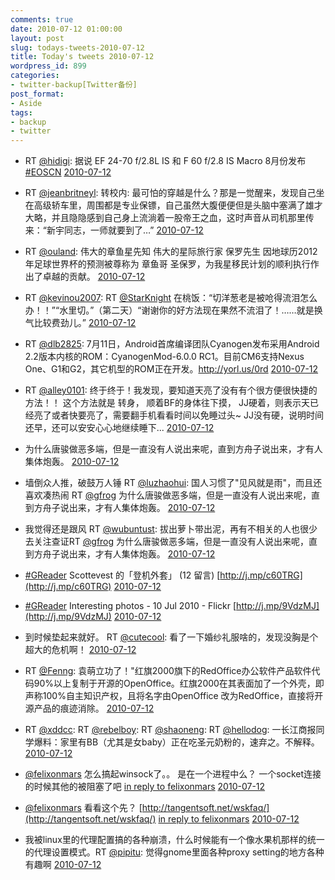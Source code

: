 ```yaml
---
comments: true
date: 2010-07-12 01:00:00
layout: post
slug: todays-tweets-2010-07-12
title: Today's tweets 2010-07-12
wordpress_id: 899
categories:
- twitter-backup[Twitter备份]
post_format:
- Aside
tags:
- backup
- twitter
---
```





  * RT [@hidigi](http://twitter.com/hidigi): 据说 EF 24-70 f/2.8L IS 和 F 60 f/2.8 IS Macro 8月份发布 [#EOSCN](http://search.twitter.com/search?q=%23EOSCN) [2010-07-12](http://twitter.com/gfrog/statuses/18326969984)





  * RT [@jeanbritneyl](http://twitter.com/jeanbritneyl): 转校内: 最可怕的穿越是什么？那是一觉醒来，发现自己坐在高级轿车里，周围都是专业保镖，自己虽然大腹便便但是头脑中塞满了雄才大略，并且隐隐感到自己身上流淌着一股帝王之血，这时声音从司机那里传来：“新宇同志，一师就要到了…” [2010-07-12](http://twitter.com/gfrog/statuses/18336800654)





  * RT [@ouland](http://twitter.com/ouland): 伟大的章鱼星先知 伟大的星际旅行家 保罗先生 因地球历2012年足球世界杯的预测被尊称为 章鱼哥 圣保罗，为我星移民计划的顺利执行作出了卓越的贡献。 [2010-07-12](http://twitter.com/gfrog/statuses/18336936988)





  * RT [@kevinou2007](http://twitter.com/kevinou2007): RT [@StarKnight](http://twitter.com/StarKnight) 在桃饭：“切洋葱老是被呛得流泪怎么办！！”“水里切。”（第二天）“谢谢你的好方法现在果然不流泪了！……就是换气比较费劲儿。” [2010-07-12](http://twitter.com/gfrog/statuses/18336993094)





  * RT [@dlb2825](http://twitter.com/dlb2825): 7月11日，Android首席编译团队Cyanogen发布采用Android 2.2版本内核的ROM：CyanogenMod-6.0.0 RC1。目前CM6支持Nexus One、G1和G2，其它机型的ROM正在开发。http://yorl.us/0rd [2010-07-12](http://twitter.com/gfrog/statuses/18337032320)





  * RT [@alley0101](http://twitter.com/alley0101): 终于终于！我发现，要知道天亮了没有有个很方便很快捷的方法！！ 这个方法就是 转身， 顺着BF的身体往下摸， JJ硬着，则表示天已经亮了或者快要亮了，需要翻手机看看时间以免睡过头~ JJ没有硬，说明时间还早，还可以安安心心地继续睡下... [2010-07-12](http://twitter.com/gfrog/statuses/18338003729)





  * 为什么唐骏做恶多端，但是一直没有人说出来呢，直到方舟子说出来，才有人集体炮轰。 [2010-07-12](http://twitter.com/gfrog/statuses/18340614152)





  * 墙倒众人推，破鼓万人锤 RT [@luzhaohui](http://twitter.com/luzhaohui): 国人习惯了"见风就是雨"，而且还喜欢凑热闹 RT [@gfrog](http://twitter.com/gfrog) 为什么唐骏做恶多端，但是一直没有人说出来呢，直到方舟子说出来，才有人集体炮轰。 [2010-07-12](http://twitter.com/gfrog/statuses/18340842405)





  * 我觉得还是跟风 RT [@wubuntust](http://twitter.com/wubuntust): 拔出萝卜带出泥，再有不相关的人也很少去关注查证RT [@gfrog](http://twitter.com/gfrog) 为什么唐骏做恶多端，但是一直没有人说出来呢，直到方舟子说出来，才有人集体炮轰。 [2010-07-12](http://twitter.com/gfrog/statuses/18340861354)





  * [#GReader](http://search.twitter.com/search?q=%23GReader) Scottevest 的「登机外套」 (12 留言) [http://j.mp/c60TRG](http://j.mp/c60TRG) [2010-07-12](http://twitter.com/gfrog/statuses/18341141959)





  * [#GReader](http://search.twitter.com/search?q=%23GReader) Interesting photos - 10 Jul 2010 - Flickr [http://j.mp/9VdzMJ](http://j.mp/9VdzMJ) [2010-07-12](http://twitter.com/gfrog/statuses/18341142660)





  * 到时候垫起来就好。 RT [@cutecool](http://twitter.com/cutecool): 看了一下婚纱礼服啥的，发现没胸是个超大的危机啊！ [2010-07-12](http://twitter.com/gfrog/statuses/18342865314)





  * RT [@Fenng](http://twitter.com/Fenng): 袁萌立功了！"红旗2000旗下的RedOffice办公软件产品软件代码90%以上复制于开源的OpenOffice。红旗2000在其表面加了一个外壳，即声称100%自主知识产权，且将名字由OpenOffice 改为RedOffice，直接将开源产品的痕迹消除。 [2010-07-12](http://twitter.com/gfrog/statuses/18345197626)





  * RT [@xddcc](http://twitter.com/xddcc): RT [@rebelboy](http://twitter.com/rebelboy): RT [@shaoneng](http://twitter.com/shaoneng): RT [@hellodog](http://twitter.com/hellodog): 一长江商报同学爆料：家里有BB（尤其是女baby）正在吃圣元奶粉的，速弃之。不解释。 [2010-07-12](http://twitter.com/gfrog/statuses/18345222252)





  * [@felixonmars](http://twitter.com/felixonmars) 怎么搞起winsock了。。 是在一个进程中么？ 一个socket连接的时候其他的被阻塞了吧 [in reply to felixonmars](http://twitter.com/felixonmars/statuses/18357242294) [2010-07-12](http://twitter.com/gfrog/statuses/18358176341)





  * [@felixonmars](http://twitter.com/felixonmars) 看看这个先？ [http://tangentsoft.net/wskfaq/](http://tangentsoft.net/wskfaq/) [in reply to felixonmars](http://twitter.com/felixonmars/statuses/18358209818) [2010-07-12](http://twitter.com/gfrog/statuses/18358352849)





  * 我被linux里的代理配置搞的各种崩溃，什么时候能有一个像水果机那样的统一的代理设置模式。RT [@pipitu](http://twitter.com/pipitu): 觉得gnome里面各种proxy setting的地方各种有趣啊 [2010-07-12](http://twitter.com/gfrog/statuses/18361838324)




